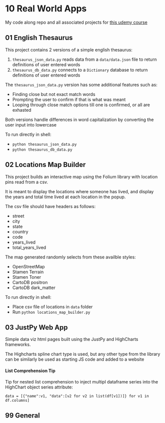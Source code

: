 # 10 Real World Apps
My code along repo and all associated projects for [this udemy course](https://www.udemy.com/course/the-python-mega-course/)

## 01 English Thesaurus
This project contains 2 versions of a simple english thesaurus:
1. `thesaurus_json_data.py` reads data from a `data/data.json` file to return definitions of user entered words
2. `thesaurus_db_data.py` connects to a `Dictionary` database to return definitions of user entered words

The `thesaurus_json_data.py` version has some additional features such as:
- Finding close but not exact match words
- Prompting the user to confirm if that is what was meant
- Looping through close match options till one is confirmed, or all are exhasted

Both versions handle differences in word capitalization by converting the user input into lowercase

To run directly in shell:
- `python thesaurus_json_data.py`
- `python thesaurus_db_data.py`

## 02 Locations Map Builder
This project builds an interactive map using the Folium library with location pins read from a csv.


It is meant to display the locations where someone has lived, and display the years and total time lived at each location in the popup.


The csv file should have headers as follows:
- street
- city
- state
- country
- code
- years_lived
- total_years_lived


The map generated randomly selects from these availble styles:
- OpenStreetMap
- Stamen Terrain
- Stamen Toner
- CartoDB positron
- CartoDB dark_matter


To run directly in shell:
- Place csv file of locations in `data` folder
- Run `python locations_map_builder.py`


## 03 JustPy Web App
Simple data viz html pages built using the JustPy and HighCharts frameworks.

The Highcharts spline chart type is used, but any other type from the library can be similarly be used as starting JS code and added to a website

#### List Comprehension Tip
Tip for nested list comprehension to inject multipl dataframe series into the HighChart object series attribute:

```
data = [{"name":v1, "data":[v2 for v2 in list(df[v1])]} for v1 in df.columns]
```


## 99 General